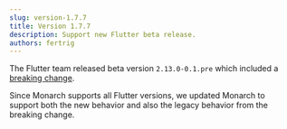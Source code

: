 ```yaml
---
slug: version-1.7.7
title: Version 1.7.7
description: Support new Flutter beta release.
authors: fertrig
---
```


The Flutter team released beta version `2.13.0-0.1.pre` which included 
a [breaking change](https://github.com/dart-lang/sdk/issues/46756). 

Since Monarch supports all Flutter versions, we updated Monarch to 
support both the new behavior and also the legacy behavior from the 
breaking change.